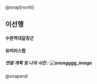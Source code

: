@snap[north]
## 이선행
#### 수원역대갈장군
#### 유머러스함
##### 연말 계획 및 나의 사진 : ![snengggg_image](https://img.insight.co.kr/static/2018/01/03/700/3tli7ayeflsb6835s31p.jpg)
@snapend
